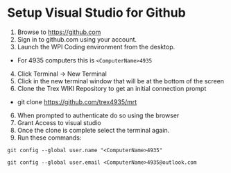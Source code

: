 # Setup Visual Studio for Github

1) Browse to https://github.com
2) Sign in to github.com using your account.
3) Launch the WPI Coding environment from the desktop.
* For 4935 computers this is `<ComputerName>4935`
4) Click Terminal -> New Terminal
5) Click in the new terminal window that will be at the bottom of the screen
5) Clone the Trex WIKI Repository to get an initial connection prompt
+ git clone https://github.com/trex4935/mrt
6) When prompted to authenticate do so using the browser
7) Grant Access to visual studio
8) Once the clone is complete select the terminal again.
9) Run these commands:

`git config --global user.name "<ComputerName>4935"`

`git config --global user.email <ComputerName>4935@outlook.com`